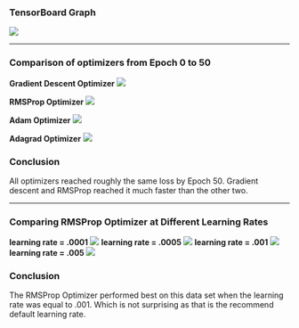 

### TensorBoard Graph 
![](https://github.com/Saltzguy/Lab3/blob/master/Part1/Images/TensorBoard.png)

***

### Comparison of optimizers from Epoch 0 to 50

**Gradient Descent Optimizer**
![](https://github.com/Saltzguy/Lab3/blob/master/Part1/Images/GradientDescentOptimizer.png)

**RMSProp Optimizer**
![](https://github.com/Saltzguy/Lab3/blob/master/Part1/Images/RMSPropOptimizer.png)

**Adam Optimizer**
![](https://github.com/Saltzguy/Lab3/blob/master/Part1/Images/AdamOptimizer.png)

**Adagrad Optimizer**
![](https://github.com/Saltzguy/Lab3/blob/master/Part1/Images/AdagradOptimizer.png)

### Conclusion
All optimizers reached roughly the same loss by Epoch 50. Gradient descent and RMSProp reached it much faster than the other two. 
***
### Comparing RMSProp Optimizer at Different Learning Rates
**learning rate = .0001**
![](https://github.com/Saltzguy/Lab3/blob/master/Part1/Images/lr0.0001.png)
**learning rate = .0005**
![](https://github.com/Saltzguy/Lab3/blob/master/Part1/Images/lr0.0005.png)
**learning rate = .001**
![](https://github.com/Saltzguy/Lab3/blob/master/Part1/Images/lr0.001.png)
**learning rate = .005**
![](https://github.com/Saltzguy/Lab3/blob/master/Part1/Images/lr0.005.png)
### Conclusion
The RMSProp Optimizer performed best on this data set when the learning rate was equal to .001.
Which is not surprising as that is the recommend default learning rate.
